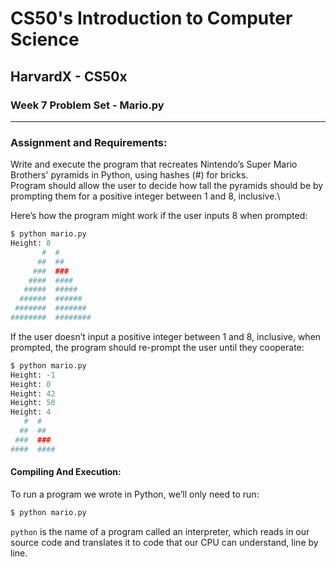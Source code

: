 # CS50's Introduction to Computer Science
## HarvardX - CS50x
### Week 7 Problem Set - Mario.py
<hr>


### Assignment and Requirements:
Write and execute the program that recreates Nintendo’s Super Mario Brothers' pyramids in Python, using hashes (#) for bricks.\
Program should allow the user to decide how tall the pyramids should be by prompting them for a positive integer between 1 and 8, inclusive.\

Here’s how the program might work if the user inputs 8 when prompted:

```Python
$ python mario.py
Height: 8
       #  #
      ##  ##
     ###  ###
    ####  ####
   #####  #####
  ######  ######
 #######  #######
########  ########
```


If the user doesn’t input a positive integer between 1 and 8, inclusive, when prompted, the program should re-prompt the user until they cooperate:

```Python
$ python mario.py
Height: -1
Height: 0
Height: 42
Height: 50
Height: 4
   #  #
  ##  ##
 ###  ###
####  ####
```

#### Compiling And Execution:

To run a program we wrote in Python, we’ll only need to run:

```Python
$ python mario.py
```
```python``` is the name of a program called an interpreter, which reads in our source code and translates it to code that our CPU can understand, line by line.
